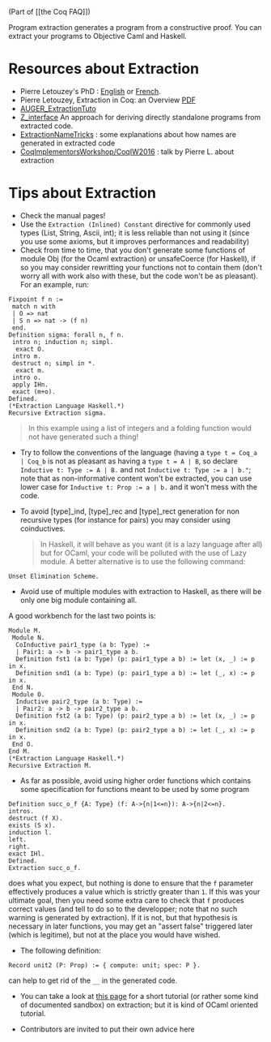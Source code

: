 (Part of [[the Coq FAQ]])

Program extraction generates a program from a constructive proof. You can extract your programs to Objective Caml and Haskell.

Resources about Extraction
==========================

-   Pierre Letouzey's PhD : [English](https://www.irif.univ-paris-diderot.fr/~letouzey/download/these_letouzey_English.pdf) or [French](https://www.irif.univ-paris-diderot.fr/~letouzey/download/these_letouzey.pdf).
-   Pierre Letouzey, Extraction in Coq: an Overview [PDF](https://www.irif.fr/~letouzey/download/letouzey_extr_cie08.pdf)
-   [AUGER_ExtractionTuto](AUGER_ExtractionTuto)
-   [Z_interface](ZInterfacePackage) An approach for deriving directly standalone programs from extracted code.
-   [ExtractionNameTricks](ExtractionNameTricks) : some explanations about how names are generated in extracted code
-   [CoqImplementorsWorkshop/CoqIW2016](CoqIW2016) : talk by Pierre L. about extraction

Tips about Extraction
=====================

-   Check the manual pages!
-   Use the `Extraction (Inlined) Constant` directive for commonly used types (List, String, Ascii, int); it is less reliable than not using it (since you use some axioms, but it improves performances and readability)
-   Check from time to time, that you don't generate some functions of module Obj (for the Ocaml extraction) or unsafeCoerce (for Haskell), if so you may consider rewritting your functions not to contain them (don't worry all with work also with these, but the code won't be as pleasant). For an example, run:

<!-- -->

```coq
Fixpoint f n :=
 match n with
 | O => nat
 | S n => nat -> (f n)
 end.
Definition sigma: forall n, f n.
 intro n; induction n; simpl.
  exact O.
 intro m.
 destruct n; simpl in *.
  exact m.
 intro o.
 apply IHn.
 exact (m+o).
Defined.
(*Extraction Language Haskell.*)
Recursive Extraction sigma.
```

> In this example using a list of integers and a folding function would not have generated such a thing!

-   Try to follow the conventions of the language (having a `type t = Coq_a | Coq_b` is not as pleasant as having a `type t = A | B`, so declare `Inductive t: Type := A | B.` and not `Inductive t: Type := a | b."`; note that as non-informative content won't be extracted, you can use lower case for `Inductive t: Prop := a | b.` and it won't mess with the code.
-   To avoid \[type\]\_ind, \[type\]\_rec and \[type\]\_rect generation for non recursive types (for instance for pairs) you may consider using coinductives.

    > In Haskell, it will behave as you want (it is a lazy language after all) but for OCaml, your code will be polluted with the use of Lazy module. A better alternative is to use the following command:

<!-- -->

```coq
Unset Elimination Scheme.
```

-   Avoid use of multiple modules with extraction to Haskell, as there will be only one big module containing all.

A good workbench for the last two points is:

```coq
Module M.
 Module N.
  CoInductive pair1_type (a b: Type) :=
  | Pair1: a -> b -> pair1_type a b.
  Definition fst1 (a b: Type) (p: pair1_type a b) := let (x, _) := p in x.
  Definition snd1 (a b: Type) (p: pair1_type a b) := let (_, x) := p in x.
 End N.
 Module O.
  Inductive pair2_type (a b: Type) :=
  | Pair2: a -> b -> pair2_type a b.
  Definition fst2 (a b: Type) (p: pair2_type a b) := let (x, _) := p in x.
  Definition snd2 (a b: Type) (p: pair2_type a b) := let (_, x) := p in x.
 End O.
End M.
(*Extraction Language Haskell.*)
Recursive Extraction M.
```

-   As far as possible, avoid using higher order functions which contains some specification for functions meant to be used by some program

<!-- -->

```coq
Definition succ_o_f {A: Type} (f: A->{n|1<=n}): A->{n|2<=n}.
intros.
destruct (f X).
exists (S x).
induction l.
left.
right.
exact IHl.
Defined.
Extraction succ_o_f.
```

does what you expect, but nothing is done to ensure that the `f` parameter effectively produces a value which is strictly greater than `1`. If this was your ultimate goal, then you need some extra care to check that `f` produces correct values (and tell to do so to the developper; note that no such warning is generated by extraction). If it is not, but that hypothesis is necessary in later functions, you may get an "assert false" triggered later (which is legitime), but not at the place you would have wished.

-   The following definition:

<!-- -->

```coq
Record unit2 (P: Prop) := { compute: unit; spec: P }.
```

can help to get rid of the `__` in the generated code.

-   You can take a look at [this page](AUGER_ExtractionTuto) for a short tutorial (or rather some kind of documented sandbox) on extraction; but it is kind of OCaml oriented tutorial.

-   Contributors are invited to put their own advice here

